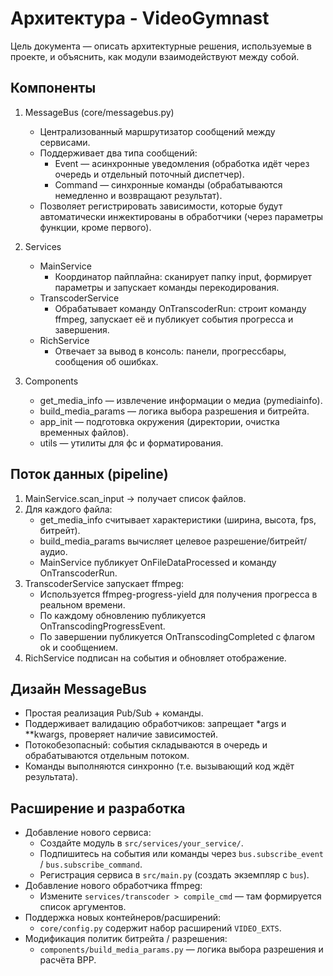 # Архитектура - VideoGymnast

Цель документа — описать архитектурные решения, используемые в проекте, и объяснить, как модули взаимодействуют между собой.

## Компоненты

1. MessageBus (core/messagebus.py)

   - Централизованный маршрутизатор сообщений между сервисами.
   - Поддерживает два типа сообщений:
     - Event — асинхронные уведомления (обработка идёт через очередь и отдельный поточный диспетчер).
     - Command — синхронные команды (обрабатываются немедленно и возвращают результат).
   - Позволяет регистрировать зависимости, которые будут автоматически инжектированы в обработчики (через параметры функции, кроме первого).

2. Services

   - MainService
     - Координатор пайплайна: сканирует папку input, формирует параметры и запускает команды перекодирования.
   - TranscoderService
     - Обрабатывает команду OnTranscoderRun: строит команду ffmpeg, запускает её и публикует события прогресса и завершения.
   - RichService
     - Отвечает за вывод в консоль: панели, прогрессбары, сообщения об ошибках.

3. Components
   - get_media_info — извлечение информации о медиа (pymediainfo).
   - build_media_params — логика выбора разрешения и битрейта.
   - app_init — подготовка окружения (директории, очистка временных файлов).
   - utils — утилиты для фс и форматирования.

## Поток данных (pipeline)

1. MainService.scan_input -> получает список файлов.
2. Для каждого файла:
   - get_media_info считывает характеристики (ширина, высота, fps, битрейт).
   - build_media_params вычисляет целевое разрешение/битрейт/аудио.
   - MainService публикует OnFileDataProcessed и команду OnTranscoderRun.
3. TranscoderService запускает ffmpeg:
   - Используется ffmpeg-progress-yield для получения прогресса в реальном времени.
   - По каждому обновлению публикуется OnTranscodingProgressEvent.
   - По завершении публикуется OnTranscodingCompleted с флагом ok и сообщением.
4. RichService подписан на события и обновляет отображение.

## Дизайн MessageBus

- Простая реализация Pub/Sub + команды.
- Поддерживает валидацию обработчиков: запрещает \*args и \*\*kwargs, проверяет наличие зависимостей.
- Потокобезопасный: события складываются в очередь и обрабатываются отдельным потоком.
- Команды выполняются синхронно (т.е. вызывающий код ждёт результата).

## Расширение и разработка

- Добавление нового сервиса:
  - Создайте модуль в `src/services/your_service/`.
  - Подпишитесь на события или команды через `bus.subscribe_event` / `bus.subscribe_command`.
  - Регистрация сервиса в `src/main.py` (создать экземпляр с `bus`).
- Добавление нового обработчика ffmpeg:
  - Измените `services/transcoder > compile_cmd` — там формируется список аргументов.
- Поддержка новых контейнеров/расширений:
  - `core/config.py` содержит набор расширений `VIDEO_EXTS`.
- Модификация политик битрейта / разрешения:
  - `components/build_media_params.py` — логика выбора разрешения и расчёта BPP.
